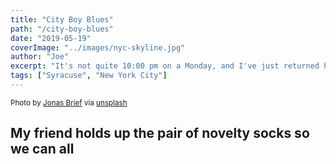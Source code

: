```yaml
---
title: "City Boy Blues"
path: "/city-boy-blues"
date: "2019-05-19"
coverImage: "../images/nyc-skyline.jpg"
author: "Joe"
excerpt: "It's not quite 10:00 pm on a Monday, and I've just returned home from a weekend in the very place I was once so desperate to leave. I don't know if I was right or wrong for doing so, but on this particular night, in this particular moment, I think that all I really want to do is go back."
tags: ["Syracuse", "New York City"]
---
```


<small>Photo by [Jonas Brief](https://unsplash.com/@briefjonas) via [unsplash](https://unsplash.com)</small>

## My friend holds up the pair of novelty socks so we can all 








